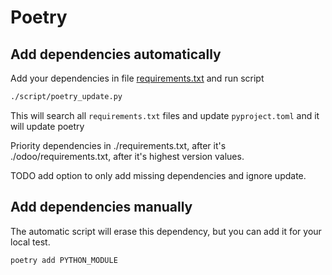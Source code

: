# Poetry
## Add dependencies automatically
Add your dependencies in file [requirements.txt](../requirements.txt) and run script
```bash
./script/poetry_update.py
```
This will search all `requirements.txt` files and update `pyproject.toml` and it will update poetry

Priority dependencies in ./requirements.txt, after it's ./odoo/requirements.txt, after it's highest version values.

TODO add option to only add missing dependencies and ignore update.

## Add dependencies manually
The automatic script will erase this dependency, but you can add it for your local test.
```bash
poetry add PYTHON_MODULE
```
